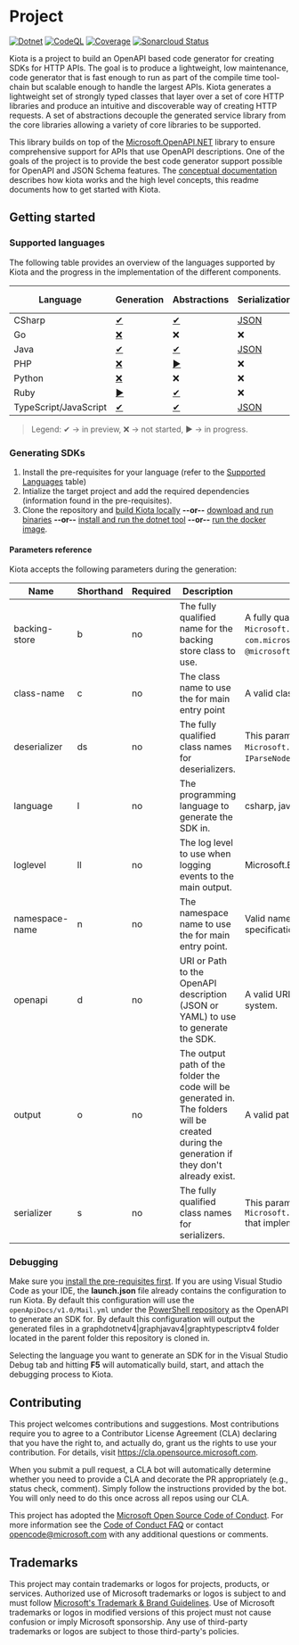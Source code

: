 # Project

[![Dotnet](https://github.com/microsoft/kiota/actions/workflows/dotnet.yml/badge.svg)](https://github.com/microsoft/kiota/actions/workflows/dotnet.yml) [![CodeQL](https://github.com/microsoft/kiota/actions/workflows/codeql-analysis.yml/badge.svg)](https://github.com/microsoft/kiota/actions/workflows/codeql-analysis.yml) [![Coverage](https://sonarcloud.io/api/project_badges/measure?project=microsoft_kiota&metric=coverage)](https://sonarcloud.io/dashboard?id=microsoft_kiota) [![Sonarcloud Status](https://sonarcloud.io/api/project_badges/measure?project=microsoft_kiota&metric=alert_status)](https://sonarcloud.io/dashboard?id=microsoft_kiota)

Kiota is a project to build an OpenAPI based code generator for creating SDKs for HTTP APIs. The goal is to produce a lightweight, low maintenance, code generator that is fast enough to run as part of the compile time tool-chain but scalable enough to handle the largest APIs. Kiota generates a lightweight set of strongly typed classes that layer over a set of core HTTP libraries and produce an intuitive and discoverable way of creating HTTP requests. A set of abstractions decouple the generated service library from the core libraries allowing a variety of core libraries to be supported.

This library builds on top of the [Microsoft.OpenAPI.NET](https://github.com/microsoft/openapi.net) library to ensure comprehensive support for APIs that use OpenAPI descriptions. One of the goals of the project is to provide the best code generator support possible for OpenAPI and JSON Schema features. The [conceptual documentation](https://microsoft.github.io/kiota) describes how kiota works and the high level concepts, this readme documents how to get started with Kiota.

## Getting started

### Supported languages

The following table provides an overview of the languages supported by Kiota and the progress in the implementation of the different components.

| Language | Generation | Abstractions | Serialization | Authentication | HTTP | Required tools |
| -------- | ---------- | ------------ | ------------- | -------------- | ---- | -------------- |
| CSharp | [✔](https://github.com/microsoft/kiota/projects/5) | [✔](./abstractions/dotnet) | [JSON](./serialization/dotnet/json) | [Azure](./authentication/dotnet/azure) | [✔](./http/dotnet/httpclient) | [link](./requiredtools/dotnet.md) |
| Go | [❌](https://github.com/microsoft/kiota/projects/8) | ❌ | ❌ | ❌ | ❌ |  |
| Java | [✔](https://github.com/microsoft/kiota/projects/7) | [✔](./abstractions/java) | [JSON](./serialization/java/json) | [Azure](./authentication/java/azure) | [✔](./http/java/okhttp) | [link](./requiredtools/java.md) |
| PHP | [❌](https://github.com/microsoft/kiota/projects/4) | [▶](https://github.com/microsoft/kiota/pull/321) | ❌ | ❌ | ❌ |  |
| Python | [❌](https://github.com/microsoft/kiota/projects/3) | ❌ | ❌ | ❌ | ❌ | ❌ |
| Ruby | [▶](https://github.com/microsoft/kiota/pull/244) | [✔](./abstractions/ruby) | ❌ | ❌ | ❌ |  |
| TypeScript/JavaScript | [✔](https://github.com/microsoft/kiota/projects/2) | [✔](./abstractions/typescript) | [JSON](./serialization/typescript/json) | [Azure](./authentication/typescript/azure) | [✔](./http/typescript/fetch) | [link](./requiredtools/typescript.md) |

> Legend: ✔ -> in preview, ❌ -> not started, ▶ -> in progress.

### Generating SDKs

1. Install the pre-requisites for your language (refer to the [Supported Languages](#supported-languages) table)
1. Intialize the target project and add the required dependencies (information found in the pre-requisites).
1. Clone the repository and [build Kiota locally](./generator/build.md) **--or--** [download and run binaries](./generator/binaries.md) **--or--** [install and run the dotnet tool](./generator/tool.md) **--or--** [run the docker image](./generator/docker.md).

#### Parameters reference

Kiota accepts the following parameters during the generation:

| Name | Shorthand | Required | Description | Accepted values | Default Value |
| ---- | --------- | -------- | ----------- | --------------- | ------------- |
| backing-store | b | no | The fully qualified name for the backing store class to use. | A fully qualified class name like `Microsoft.Kiota.Abstractions.Store.InMemoryBackingStore` (CSharp), `com.microsoft.kiota.store.InMemoryBackingStore` (Java), `@microsoft/kiota-abstractions.InMemoryBackingStore` (TypeScript) | Empty string |
| class-name | c | no | The class name to use the for main entry point | A valid class name according to the target language specification. | ApiClient |
| deserializer | ds | no | The fully qualified class names for deserializers. | This parameter can be passed multiple values. A module name like `Microsoft.Kiota.Serialization.Json` that implementats `IParseNodeFactory`. | `Microsoft.Kiota.Serialization.Json.JsonParseNodeFactory` (csharp), `@microsoft/kiota-serialization-json.JsonParseNodeFactory` (typescript), `com.microsoft.kiota.serialization.JsonParseNodeFactory` (java) |
| language | l | no | The programming language to generate the SDK in. | csharp, java, or typescript | csharp |
| loglevel | ll | no | The log level to use when logging events to the main output. | Microsoft.Extensions.Logging.LogLevel values | Warning |
| namespace-name | n | no | The namespace name to use the for main entry point. | Valid namespace/module name according to target language specifications. | ApiClient |
| openapi | d | no | URI or Path to the OpenAPI description (JSON or YAML) to use to generate the SDK. | A valid URI pointing to an HTTP document or a file on the local file-system. | ./openapi.yml |
| output | o | no | The output path of the folder the code will be generated in. The folders will be created during the generation if they don't already exist. | A valid path to a folder. | ./output |
| serializer | s | no | The fully qualified class names for serializers. | This parameter can be passed multiple values. A class name like `Microsoft.Kiota.Serialization.Json.JsonSerializationWriterFactory` that implementats `ISerializationWriterFactory`. | `Microsoft.Kiota.Serialization.Json` (csharp), `@microsoft/kiota-serialization-json.JsonSerializationWriterFactory` (typescript), `com.microsoft.kiota.serialization.JsonSerializationWriterFactory` (java) |

### Debugging

Make sure you [install the pre-requisites first](./requiredtools/kiota). If you are using Visual Studio Code as your IDE, the **launch.json** file already contains the configuration to run Kiota. By default this configuration will use the `openApiDocs/v1.0/Mail.yml` under the [PowerShell repository](https://github.com/microsoftgraph/msgraph-sdk-powershell) as the OpenAPI to generate an SDK for. By default this configuration will output the generated files in a graphdotnetv4|graphjavav4|graphtypescriptv4 folder located in the parent folder this repository is cloned in.

Selecting the language you want to generate an SDK for in the Visual Studio Debug tab and hitting **F5** will automatically build, start, and attach the debugging process to Kiota.

## Contributing

This project welcomes contributions and suggestions.  Most contributions require you to agree to a
Contributor License Agreement (CLA) declaring that you have the right to, and actually do, grant us
the rights to use your contribution. For details, visit https://cla.opensource.microsoft.com.

When you submit a pull request, a CLA bot will automatically determine whether you need to provide
a CLA and decorate the PR appropriately (e.g., status check, comment). Simply follow the instructions
provided by the bot. You will only need to do this once across all repos using our CLA.

This project has adopted the [Microsoft Open Source Code of Conduct](https://opensource.microsoft.com/codeofconduct/).
For more information see the [Code of Conduct FAQ](https://opensource.microsoft.com/codeofconduct/faq/) or
contact [opencode@microsoft.com](mailto:opencode@microsoft.com) with any additional questions or comments.

## Trademarks

This project may contain trademarks or logos for projects, products, or services. Authorized use of Microsoft 
trademarks or logos is subject to and must follow 
[Microsoft's Trademark & Brand Guidelines](https://www.microsoft.com/en-us/legal/intellectualproperty/trademarks/usage/general).
Use of Microsoft trademarks or logos in modified versions of this project must not cause confusion or imply Microsoft sponsorship.
Any use of third-party trademarks or logos are subject to those third-party's policies.
